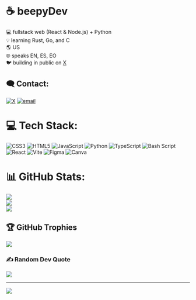 # ☕ beepyDev
💻 fullstack web (React & Node.js) + Python<br>💡 learning Rust, Go, and C<br>🌎 US<br>🌐 speaks EN, ES, EO<br>🐦 building in public on [X](https://x.com/cldratio)


## 🗨️ Contact:
[![X](https://img.shields.io/badge/X-black.svg?logo=X&logoColor=white)](https://x.com/cldratio) [![email](https://img.shields.io/badge/Email-D14836?logo=gmail&logoColor=white)](mailto:beepydev@proton.me) 

# 💻 Tech Stack:
![CSS3](https://img.shields.io/badge/css3-%231572B6.svg?style=for-the-badge&logo=css3&logoColor=white) ![HTML5](https://img.shields.io/badge/html5-%23E34F26.svg?style=for-the-badge&logo=html5&logoColor=white) ![JavaScript](https://img.shields.io/badge/javascript-%23323330.svg?style=for-the-badge&logo=javascript&logoColor=%23F7DF1E) ![Python](https://img.shields.io/badge/python-3670A0?style=for-the-badge&logo=python&logoColor=ffdd54) ![TypeScript](https://img.shields.io/badge/typescript-%23007ACC.svg?style=for-the-badge&logo=typescript&logoColor=white) ![Bash Script](https://img.shields.io/badge/bash_script-%23121011.svg?style=for-the-badge&logo=gnu-bash&logoColor=white) ![React](https://img.shields.io/badge/react-%2320232a.svg?style=for-the-badge&logo=react&logoColor=%2361DAFB) ![Vite](https://img.shields.io/badge/vite-%23646CFF.svg?style=for-the-badge&logo=vite&logoColor=white) ![Figma](https://img.shields.io/badge/figma-%23F24E1E.svg?style=for-the-badge&logo=figma&logoColor=white) ![Canva](https://img.shields.io/badge/Canva-%2300C4CC.svg?style=for-the-badge&logo=Canva&logoColor=white)
# 📊 GitHub Stats:
![](https://github-readme-stats.vercel.app/api?username=beepyDev&theme=dark&hide_border=false&include_all_commits=true&count_private=false)<br/>
![](https://nirzak-streak-stats.vercel.app/?user=beepyDev&theme=dark&hide_border=false)<br/>
![](https://github-readme-stats.vercel.app/api/top-langs/?username=beepyDev&theme=dark&hide_border=false&include_all_commits=true&count_private=false)

## 🏆 GitHub Trophies
![](https://github-profile-trophy.vercel.app/?username=beepyDev&theme=github_dark&no-frame=true&no-bg=true&margin-w=4)

### ✍️ Random Dev Quote
![](https://quotes-github-readme.vercel.app/api?type=vetical&theme=dark)

---
[![](https://visitcount.itsvg.in/api?id=beepyDev&icon=0&color=0)](https://visitcount.itsvg.in)



<!--

My readme was made with GPRM
https://gprm.itsvg.in

-->

